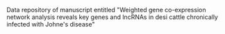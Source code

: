 Data repository of manuscript entitled "Weighted gene co-expression network analysis reveals key genes and lncRNAs in desi cattle chronically infected with Johne's disease"
